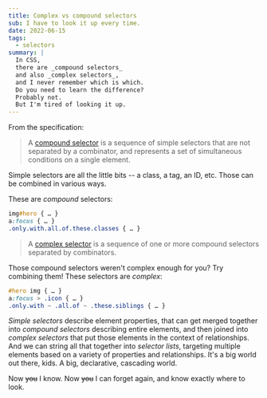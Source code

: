 ```yaml
---
title: Complex vs compound selectors
sub: I have to look it up every time.
date: 2022-06-15
tags:
  - selectors
summary: |
  In CSS,
  there are _compound selectors_
  and also _complex selectors_,
  and I never remember which is which.
  Do you need to learn the difference?
  Probably not.
  But I'm tired of looking it up.
---
```


From the specification:

> A [compound selector](https://drafts.csswg.org/selectors/#compound)
> is a sequence of simple selectors
> that are not separated by a combinator,
> and represents a set of simultaneous conditions on a single element.

Simple selectors are all the little bits --
a class, a tag, an ID, etc.
Those can be combined in various ways.

These are _compound_ selectors:

```css
img#hero { … }
a:focus { … }
.only.with.all.of.these.classes { … }
```

> A [complex selector](https://drafts.csswg.org/selectors/#complex)
> is a sequence of one or more compound selectors
> separated by combinators.

Those compound selectors weren't complex enough for you?
Try combining them!
These selectors are _complex_:

```css
#hero img { … }
a:focus > .icon { … }
.only.with ~ .all.of ~ .these.siblings { … }
```

_Simple selectors_ describe element properties,
that can get merged together
into _compound selectors_ describing entire elements,
and then joined into _complex selectors_
that put those elements in the context of relationships.
And we can string all that together into _selector lists_,
targeting multiple elements
based on a variety of properties and relationships.
It's a big world out there, kids.
A big, declarative, cascading world.

Now ~~you~~ I know.
Now ~~you~~ I can forget again,
and know exactly where to look.
